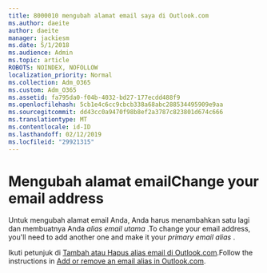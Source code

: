 ```yaml
---
title: 8000010 mengubah alamat email saya di Outlook.com
ms.author: daeite
author: daeite
manager: jackiesm
ms.date: 5/1/2018
ms.audience: Admin
ms.topic: article
ROBOTS: NOINDEX, NOFOLLOW
localization_priority: Normal
ms.collection: Adm_O365
ms.custom: Adm_O365
ms.assetid: fa795da0-f04b-4032-bd27-177ecdd488f9
ms.openlocfilehash: 5cb1e4c6cc9cbcb338a68abc288534495909e9aa
ms.sourcegitcommit: dd43cc0a9470f98b8ef2a3787c823801d674c666
ms.translationtype: MT
ms.contentlocale: id-ID
ms.lasthandoff: 02/12/2019
ms.locfileid: "29921315"
---
```

# <a name="change-your-email-address"></a><span data-ttu-id="3bd2c-102">Mengubah alamat email</span><span class="sxs-lookup"><span data-stu-id="3bd2c-102">Change your email address</span></span>

<span data-ttu-id="3bd2c-103">Untuk mengubah alamat email Anda, Anda harus menambahkan satu lagi dan membuatnya Anda *alias email utama* .</span><span class="sxs-lookup"><span data-stu-id="3bd2c-103">To change your email address, you'll need to add another one and make it your  *primary email alias*  .</span></span> 
  
<span data-ttu-id="3bd2c-104">Ikuti petunjuk di [Tambah atau Hapus alias email di Outlook.com](https://go.microsoft.com/fwlink/p/?linkid=873115).</span><span class="sxs-lookup"><span data-stu-id="3bd2c-104">Follow the instructions in [Add or remove an email alias in Outlook.com](https://go.microsoft.com/fwlink/p/?linkid=873115).</span></span>
  

